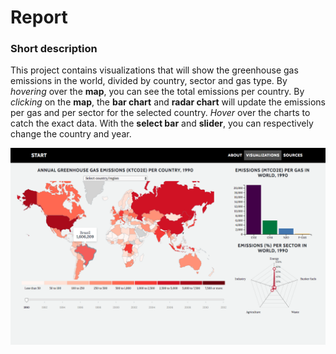 # Report

### Short description
This project contains visualizations that will show the greenhouse gas emissions in the world, divided by country, sector and gas type. By *hovering* over the **map**, you can see the total emissions per country. By *clicking* on the **map**, the **bar chart** and **radar chart** will update the emissions per gas and per sector for the selected country. *Hover* over the charts to catch the exact data. With the **select bar** and **slider**, you can respectively change the country and year.

![4-mapHover.png](https://github.com/11096187/programmeerproject/blob/master/docs/4-mapHover.png)

